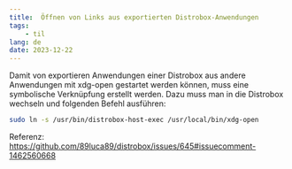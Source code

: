 ```yaml
---
title:  Öffnen von Links aus exportierten Distrobox-Anwendungen
tags:
    - til
lang: de
date: 2023-12-22
---
```


Damit von exportieren Anwendungen einer Distrobox aus andere Anwendungen mit xdg-open gestartet werden können, muss eine symbolische Verknüpfung erstellt werden. Dazu muss man in die Distrobox wechseln und folgenden Befehl ausführen:

```bash
sudo ln -s /usr/bin/distrobox-host-exec /usr/local/bin/xdg-open
```

Referenz: https://github.com/89luca89/distrobox/issues/645#issuecomment-1462560668